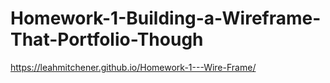 # Homework-1-Building-a-Wireframe-That-Portfolio-Though
https://leahmitchener.github.io/Homework-1---Wire-Frame/
